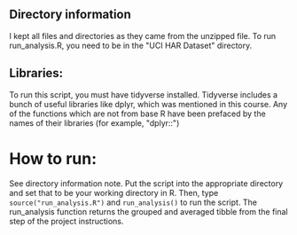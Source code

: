 ## Directory information
I kept all files and directories as they came from the unzipped file. To run run_analysis.R, you need to be in the "UCI HAR Dataset" directory.

## Libraries:
To run this script, you must have tidyverse installed. Tidyverse includes a bunch of useful libraries like dplyr, which was mentioned in this course. Any of the functions which are not from base R have been prefaced by the names of their libraries (for example, "dplyr::")

# How to run:
See directory information note. Put the script into the appropriate directory and set that to be your working directory in R. Then, type `source("run_analysis.R")` and `run_analysis()` to run the script. The run_analysis function returns the grouped and averaged tibble from the final step of the project instructions.
